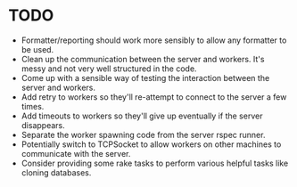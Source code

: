 # TODO

- Formatter/reporting should work more sensibly to allow any formatter to be used.
- Clean up the communication between the server and workers. It's messy and not very well structured in the code.
- Come up with a sensible way of testing the interaction between the server and workers.
- Add retry to workers so they'll re-attempt to connect to the server a few times.
- Add timeouts to workers so they'll give up eventually if the server disappears.
- Separate the worker spawning code from the server rspec runner.
- Potentially switch to TCPSocket to allow workers on other machines to communicate with the server.
- Consider providing some rake tasks to perform various helpful tasks like cloning databases.
